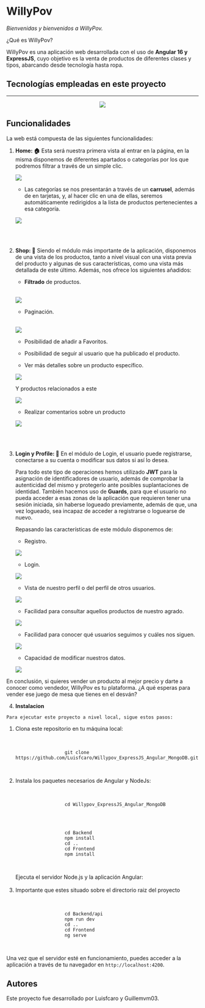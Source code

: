 # WillyPov

_Bienvenidas y bienvenidos a WillyPov._

¿Qué es WillyPov?

WillyPov es una aplicación web desarrollada con el uso de **Angular 16 y ExpressJS**, cuyo objetivo es la venta de productos de diferentes clases y tipos, abarcando desde tecnología hasta ropa.

## Tecnologías empleadas en este proyecto

---

<p align="center">
  <a href="https://skillicons.dev">
    <img src="https://skillicons.dev/icons?i=bootstrap,css,html,js,ts,github,angular,express,nodejs,mongodb" />
  </a>
</p>

## Funcionalidades

La web está compuesta de las siguientes funcionalidades:

1. **Home: 🏠** 
   Esta será nuestra primera vista al entrar en la página, en la misma disponemos de diferentes apartados o categorías por los que podremos filtrar a través de un simple clic.

   <img src="./imgs/Home.PNG"><br>

   - Las categorías se nos presentarán a través de un **carrusel**, además de en tarjetas, y, al hacer clic en una de ellas, seremos automáticamente redirigidos a la lista de productos pertenecientes a esa categoría.

   <img src="./imgs/Categorias.PNG"><br>

<br><br>

2. **Shop: 🏪** 
   Siendo el módulo más importante de la aplicación, disponemos de una vista de los productos, tanto a nivel visual con una vista previa del producto y algunas de sus características, como una vista más detallada de este último. Además, nos ofrece los siguientes añadidos:

   

   - **Filtrado** de productos.

   <br><img src="./imgs/Filtros.PNG">

   - Paginación.

   <br><img src="./imgs/Paginacion.PNG">

   - Posibilidad de añadir a Favoritos.
     
   - Posibilidad de seguir al usuario que ha publicado el producto.
     
   - Ver más detalles sobre un producto específico.

   <img src="./imgs/Details.PNG">

      Y productos relacionados a este

   <img src="./imgs/Related.PNG"><br>

   - Realizar comentarios sobre un producto
     

   <img src="./imgs/Comments.PNG"><br>

   
<br><br>

3. **Login y Profile: 🔐** 
   En el módulo de Login, el usuario puede registrarse, conectarse a su cuenta o modificar sus datos si así lo desea.

   Para todo este tipo de operaciones hemos utilizado **JWT** para la asignación de identificadores de usuario, además de comprobar la autenticidad del mismo y protegerlo ante posibles suplantaciones de identidad. También hacemos uso de **Guards**, para que el usuario no pueda acceder a esas zonas de la aplicación que requieren tener una sesión iniciada, sin haberse logueado previamente, además de que, una vez logueado, sea incapaz de acceder a registrarse o loguearse de nuevo.

   Repasando las características de este módulo disponemos de:

   - Registro.

   <img src="./imgs//Register.PNG"><br>

   - Login.

   <img src="./imgs//Login.PNG"><br>

   - Vista de nuestro perfil o del perfil de otros usuarios.

   <img src="./imgs/Profile.PNG"><br>

   - Facilidad para consultar aquellos productos de nuestro agrado.

   <img src="./imgs/Liked.PNG"><br>

   - Facilidad para conocer qué usuarios seguimos y cuáles nos siguen.

   <img src="./imgs/Follows.PNG"><br>

   - Capacidad de modificar nuestros datos.

   <img src="./imgs//Settings.PNG"><br>


En conclusión, si quieres vender un producto al mejor precio y darte a conocer como vendedor, WillyPov es tu plataforma. ¿A qué esperas para vender ese juego de mesa que tienes en el desván?



   4. **Instalacion**

    Para ejecutar este proyecto a nivel local, sigue estos pasos:
<ol>
        <li>Clona este repositorio en tu máquina local:</li> <br>
        <pre>
            <code>
                  git clone https://github.com/Luisfcaro/Willypov_ExpressJS_Angular_MongoDB.git
            </code>
         </pre>
        <li>Instala los paquetes necesarios de Angular y NodeJs:</li> <br>
        <pre>
            <code>
                  cd Willypov_ExpressJS_Angular_MongoDB
            </code>
         </pre>
        <pre>
            <code>
                  cd Backend
                  npm install
                  cd ..
                  cd Frontend
                  npm install
            </code>
         </pre>
        Ejecuta el servidor Node.js y la aplicación Angular: <br>
        <br> <li>Importante que estes situado sobre el directorio raiz del proyecto</li> <br>
        <pre>
            <code>
                  cd Backend/api
                  npm run dev
                  cd ..
                  cd Frontend
                  ng serve
            </code>
         </pre>
    </ol>
    <p>Una vez que el servidor esté en funcionamiento, puedes acceder a la aplicación a través de tu navegador en
        <code>http://localhost:4200</code>.
    </p>
    <h2>Autores</h2>
    <p>Este proyecto fue desarrollado por Luisfcaro y Guillemvm03.</p>
